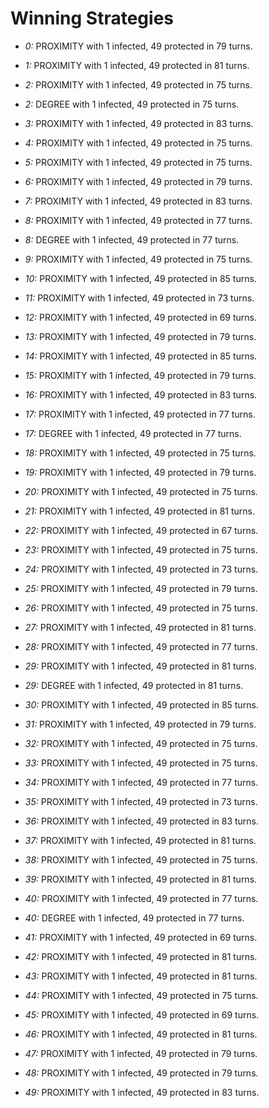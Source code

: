 # Winning Strategies

* _0:_ PROXIMITY with 1 infected, 49 protected in 79 turns.


* _1:_ PROXIMITY with 1 infected, 49 protected in 81 turns.


* _2:_ PROXIMITY with 1 infected, 49 protected in 75 turns.


* _2:_ DEGREE with 1 infected, 49 protected in 75 turns.


* _3:_ PROXIMITY with 1 infected, 49 protected in 83 turns.


* _4:_ PROXIMITY with 1 infected, 49 protected in 75 turns.


* _5:_ PROXIMITY with 1 infected, 49 protected in 75 turns.


* _6:_ PROXIMITY with 1 infected, 49 protected in 79 turns.


* _7:_ PROXIMITY with 1 infected, 49 protected in 83 turns.


* _8:_ PROXIMITY with 1 infected, 49 protected in 77 turns.


* _8:_ DEGREE with 1 infected, 49 protected in 77 turns.


* _9:_ PROXIMITY with 1 infected, 49 protected in 75 turns.


* _10:_ PROXIMITY with 1 infected, 49 protected in 85 turns.


* _11:_ PROXIMITY with 1 infected, 49 protected in 73 turns.


* _12:_ PROXIMITY with 1 infected, 49 protected in 69 turns.


* _13:_ PROXIMITY with 1 infected, 49 protected in 79 turns.


* _14:_ PROXIMITY with 1 infected, 49 protected in 85 turns.


* _15:_ PROXIMITY with 1 infected, 49 protected in 79 turns.


* _16:_ PROXIMITY with 1 infected, 49 protected in 83 turns.


* _17:_ PROXIMITY with 1 infected, 49 protected in 77 turns.


* _17:_ DEGREE with 1 infected, 49 protected in 77 turns.


* _18:_ PROXIMITY with 1 infected, 49 protected in 75 turns.


* _19:_ PROXIMITY with 1 infected, 49 protected in 79 turns.


* _20:_ PROXIMITY with 1 infected, 49 protected in 75 turns.


* _21:_ PROXIMITY with 1 infected, 49 protected in 81 turns.


* _22:_ PROXIMITY with 1 infected, 49 protected in 67 turns.


* _23:_ PROXIMITY with 1 infected, 49 protected in 75 turns.


* _24:_ PROXIMITY with 1 infected, 49 protected in 73 turns.


* _25:_ PROXIMITY with 1 infected, 49 protected in 79 turns.


* _26:_ PROXIMITY with 1 infected, 49 protected in 75 turns.


* _27:_ PROXIMITY with 1 infected, 49 protected in 81 turns.


* _28:_ PROXIMITY with 1 infected, 49 protected in 77 turns.


* _29:_ PROXIMITY with 1 infected, 49 protected in 81 turns.


* _29:_ DEGREE with 1 infected, 49 protected in 81 turns.


* _30:_ PROXIMITY with 1 infected, 49 protected in 85 turns.


* _31:_ PROXIMITY with 1 infected, 49 protected in 79 turns.


* _32:_ PROXIMITY with 1 infected, 49 protected in 75 turns.


* _33:_ PROXIMITY with 1 infected, 49 protected in 75 turns.


* _34:_ PROXIMITY with 1 infected, 49 protected in 77 turns.


* _35:_ PROXIMITY with 1 infected, 49 protected in 73 turns.


* _36:_ PROXIMITY with 1 infected, 49 protected in 83 turns.


* _37:_ PROXIMITY with 1 infected, 49 protected in 81 turns.


* _38:_ PROXIMITY with 1 infected, 49 protected in 75 turns.


* _39:_ PROXIMITY with 1 infected, 49 protected in 81 turns.


* _40:_ PROXIMITY with 1 infected, 49 protected in 77 turns.


* _40:_ DEGREE with 1 infected, 49 protected in 77 turns.


* _41:_ PROXIMITY with 1 infected, 49 protected in 69 turns.


* _42:_ PROXIMITY with 1 infected, 49 protected in 81 turns.


* _43:_ PROXIMITY with 1 infected, 49 protected in 81 turns.


* _44:_ PROXIMITY with 1 infected, 49 protected in 75 turns.


* _45:_ PROXIMITY with 1 infected, 49 protected in 69 turns.


* _46:_ PROXIMITY with 1 infected, 49 protected in 81 turns.


* _47:_ PROXIMITY with 1 infected, 49 protected in 79 turns.


* _48:_ PROXIMITY with 1 infected, 49 protected in 79 turns.


* _49:_ PROXIMITY with 1 infected, 49 protected in 83 turns.


